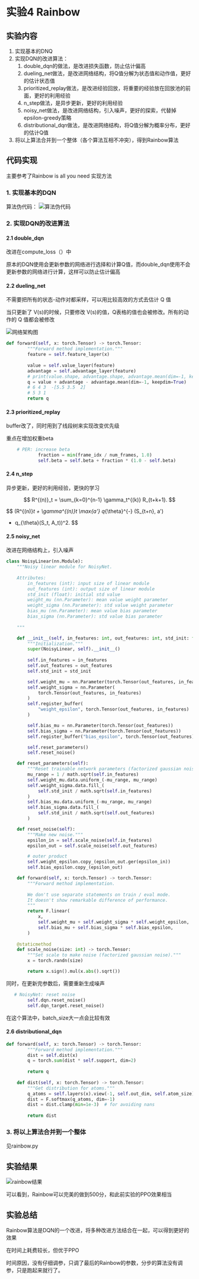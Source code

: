 # 实验4 Rainbow
## 实验内容
1. 实现基本的DNQ
2. 实现DQN的改进算法：
    1. double_dqn的做法，是改进损失函数，防止估计偏高
    2. dueling_net做法，是改进网络结构，将Q值分解为状态值和动作值，更好的估计状态值
    3. prioritized_replay做法，是改进经验回放，将重要的经验放在回放池的前面，更好的利用经验
    4. n_step做法，是异步更新，更好的利用经验
    5. noisy_net做法，是改进网络结构，引入噪声，更好的探索，代替掉epsilon-greedy策略
    6. distributional_dqn做法，是改进网络结构，将Q值分解为概率分布，更好的估计Q值
3. 将以上算法合并到一个整体（各个算法互相不冲突），得到Rainbow算法

## 代码实现
主要参考了Rainbow is all you need 实现方法
### 1. 实现基本的DQN
算法伪代码：
![算法伪代码](image-1.png)
### 2. 实现DQN的改进算法
#### 2.1 double_dqn
改进在compute_loss（）中

原本的DQN使用会更新参数的网络进行选择和计算Q值，而double_dqn使用不会更新参数的网络进行计算，这样可以防止估计偏高

#### 2.2 dueling_net
不需要把所有的状态-动作对都采样，可以用比较高效的方式去估计 Q 值

当只更新了 V(s)的时候，只要修改 V(s)的值，Q表格的值也会被修改。所有的动作的 Q 值都会被修改

![网络架构图](image.png)

```Python
def forward(self, x: torch.Tensor) -> torch.Tensor:
        """Forward method implementation."""
        feature = self.feature_layer(x)
        
        value = self.value_layer(feature)
        advantage = self.advantage_layer(feature)
        # print(value.shape, advantage.shape, advantage.mean(dim=-1, keepdim=True).shape)
        q = value + advantage - advantage.mean(dim=-1, keepdim=True)
        # 6 4 3  -[5.5 3.5  2]
        # 5 3 1 
        return q
```

#### 2.3 prioritized_replay
buffer改了，同时用到了线段树来实现改变优先级

重点在增加权重beta

```Python
    # PER: increase beta
            fraction = min(frame_idx / num_frames, 1.0)
            self.beta = self.beta + fraction * (1.0 - self.beta)
```

#### 2.4 n_step
异步更新，更好的利用经验，更快的学习

$$
R^{(n)}_t = \sum_{k=0}^{n-1} \gamma_t^{(k)} R_{t+k+1}.
$$

$$
(R^{(n)}_t + \gamma^{(n)}_t \max_{a'} q_{\theta}^{-}
(S_{t+n}, a')
- q_{\theta}(S_t, A_t))^2.
$$

#### 2.5 noisy_net
改进在网络结构上，引入噪声
```Python
class NoisyLinear(nn.Module):
    """Noisy linear module for NoisyNet.
    
    Attributes:
        in_features (int): input size of linear module
        out_features (int): output size of linear module
        std_init (float): initial std value
        weight_mu (nn.Parameter): mean value weight parameter
        weight_sigma (nn.Parameter): std value weight parameter
        bias_mu (nn.Parameter): mean value bias parameter
        bias_sigma (nn.Parameter): std value bias parameter
        
    """

    def __init__(self, in_features: int, out_features: int, std_init: float = 0.5):
        """Initialization."""
        super(NoisyLinear, self).__init__()
        
        self.in_features = in_features
        self.out_features = out_features
        self.std_init = std_init

        self.weight_mu = nn.Parameter(torch.Tensor(out_features, in_features))
        self.weight_sigma = nn.Parameter(
            torch.Tensor(out_features, in_features)
        )
        self.register_buffer(
            "weight_epsilon", torch.Tensor(out_features, in_features)
        )

        self.bias_mu = nn.Parameter(torch.Tensor(out_features))
        self.bias_sigma = nn.Parameter(torch.Tensor(out_features))
        self.register_buffer("bias_epsilon", torch.Tensor(out_features))

        self.reset_parameters()
        self.reset_noise()

    def reset_parameters(self):
        """Reset trainable network parameters (factorized gaussian noise)."""
        mu_range = 1 / math.sqrt(self.in_features)
        self.weight_mu.data.uniform_(-mu_range, mu_range)
        self.weight_sigma.data.fill_(
            self.std_init / math.sqrt(self.in_features)
        )
        self.bias_mu.data.uniform_(-mu_range, mu_range)
        self.bias_sigma.data.fill_(
            self.std_init / math.sqrt(self.out_features)
        )

    def reset_noise(self):
        """Make new noise."""
        epsilon_in = self.scale_noise(self.in_features)
        epsilon_out = self.scale_noise(self.out_features)

        # outer product
        self.weight_epsilon.copy_(epsilon_out.ger(epsilon_in))
        self.bias_epsilon.copy_(epsilon_out)

    def forward(self, x: torch.Tensor) -> torch.Tensor:
        """Forward method implementation.
        
        We don't use separate statements on train / eval mode.
        It doesn't show remarkable difference of performance.
        """
        return F.linear(
            x,
            self.weight_mu + self.weight_sigma * self.weight_epsilon,
            self.bias_mu + self.bias_sigma * self.bias_epsilon,
        )
    
    @staticmethod
    def scale_noise(size: int) -> torch.Tensor:
        """Set scale to make noise (factorized gaussian noise)."""
        x = torch.randn(size)

        return x.sign().mul(x.abs().sqrt())

```
同时，在更新完参数后，需要重新生成噪声
```Python
   # NoisyNet: reset noise
        self.dqn.reset_noise()
        self.dqn_target.reset_noise()
```

在这个算法中，batch_size大一点会比较有效

#### 2.6 distributional_dqn
```Python
def forward(self, x: torch.Tensor) -> torch.Tensor:
        """Forward method implementation."""
        dist = self.dist(x)
        q = torch.sum(dist * self.support, dim=2)
        
        return q
    
    def dist(self, x: torch.Tensor) -> torch.Tensor:
        """Get distribution for atoms."""
        q_atoms = self.layers(x).view(-1, self.out_dim, self.atom_size)
        dist = F.softmax(q_atoms, dim=-1)
        dist = dist.clamp(min=1e-3)  # for avoiding nans
        
        return dist
```

### 3. 将以上算法合并到一个整体
见rainbow.py

## 实验结果
![rainbow结果](Figure_1.png)

可以看到，Rainbow可以完美的做到500分，和此前实验的PPO效果相当

## 实验总结

Rainbow算法是DQN的一个改进，将多种改进方法结合在一起，可以得到更好的效果

在时间上耗费较长，但优于PPO

时间原因，没有仔细调参，只调了最后的Rainbow的参数，分步的算法没有调参，只是跑起来就行了。